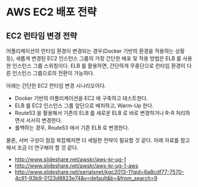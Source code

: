 # AWS EC2 배포 전략

## EC2 런타임 변경 전략

어플리케이션의 런타임 환경이 변경되는 경우(Docker 기반의 환경을 적용하는 상황 등), 
새롭게 변경된 EC2 인스턴스 그룹의 가장 간단한 배포 및 적용 방법은 ELB 를 사용한 인스턴스 그룹 스위칭이다. 
ELB 를 활용하면, 간단하게 무중단으로 런타임 환경이 다른 인스턴스 그룹으로의 전환이 가능하다.

아래는 간단한 EC2 런타임 변경 시나리오이다.
- Docker 기반의 어플리케이션을 EC2 에 구축하고 테스트한다.
- ELB 를 EC2 인스턴스 그룹 앞단으로 배치하고, Warm-Up 한다.
- Route53 을 활용해서 기존의 ELB 를 새로운 ELB 로 바로 변경하거나 R-R 처리하면서 서서히 변경한다.
- 롤백하는 경우, Route53 에서 기존 ELB 로 변경한다.

물론, 서버 구성이 점점 복잡해지면 더 세밀한 전략이 필요할 것 같다. 아래 자료를 참고해서 조금 더 연구해야 할 것 같다.
- http://www.slideshare.net/awskr/aws-kr-ug-1
- http://www.slideshare.net/awskr/aws-kr-ug-1-aws
- http://www.slideshare.net/serialxnet/kgc2013-1?qid=6a8cdf77-7570-4c91-93b9-0123d8823e74&v=default&b=&from_search=9

